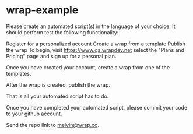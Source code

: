 # wrap-example

Please create an automated script(s) in the language of your choice.  It should perform test the following functionality:



Register for a personalized account
Create a wrap from a template
Publish the wrap
To begin, visit https://www.qa.wrapdev.net
select the "Plans and Pricing" page and sign up for a personal plan.

Once you have created your account, create a wrap from one of the templates.

After the wrap is created, publish the wrap.

That is all your automated script has to do.

Once you have completed your automated script, please commit your code to your github account.

Send the repo link to melvin@wrap.co.